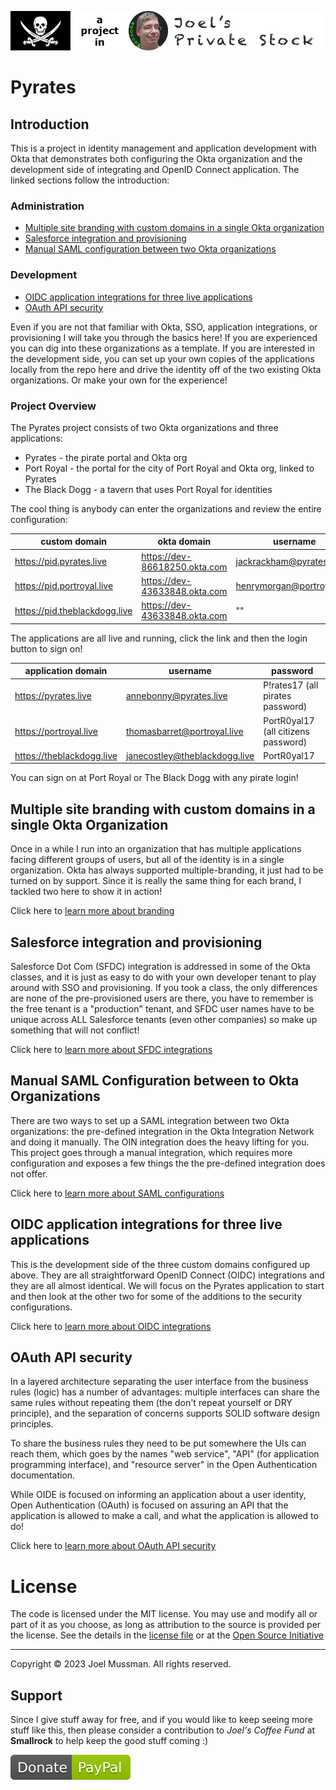 ![Pyrates](.common/joels-private-stock-pyrates.png?raw=true)

# Pyrates

## Introduction

This is a project in identity management and application development
with Okta that demonstrates both configuring the Okta organization and
the development side of integrating and OpenID Connect application.
The linked sections follow the introduction:

### Administration

* [Multiple site branding with custom domains in a single Okta organization](#multiple-site-branding-with-custom-domains-in-a-single-Okt-organization)
* [Salesforce integration and provisioning](#salesforce-integration-and-provisioning)
* [Manual SAML configuration between two Okta organizations](#manual-saml-configuration-between-two-okta-organizations)

### Development

* [OIDC application integrations for three live applications](#oidc-application-integrations-for-three-live-applications)
* [OAuth API security](#oauth-api-security)

Even if you are not that familiar with Okta, SSO, application integrations, or provisioning
I will take you through the basics here!
If you are experienced you can dig into these organizations as a template.
If you are interested in the development side, you can set up your own copies of the
applications locally from the repo here and drive the identity off of the two
existing Okta organizations.
Or make your own for the experience!


### Project Overview

The Pyrates project consists of two Okta organizations and three applications:

* Pyrates - the pirate portal and Okta org
* Port Royal - the portal for the city of Port Royal and Okta org, linked to Pyrates
* The Black Dogg - a tavern that uses Port Royal for identities

The cool thing is anybody can enter the organizations and review the entire configuration:

| custom domain | okta domain | username | password |
| ------------- | ----------- | -------- | -------- |
| https://pid.pyrates.live | https://dev-86618250.okta.com | jackrackham@pyrates.live | P!rates17 |
| https://pid.portroyal.live | https://dev-43633848.okta.com | henrymorgan@portroyal.live | PortR0yal17 |
| https://pid.theblackdogg.live | https://dev-43633848.okta.com | "" | "" |

The applications are all live and running, click the link and then the login button to sign on!

| application domain | username | password |
| ------------- | -------- | -------- |
| https://pyrates.live | annebonny@pyrates.live | P!rates17 (all pirates password)|
| https://portroyal.live | thomasbarret@portroyal.live | PortR0yal17 (all citizens password) |
| https://theblackdogg.live | janecostley@theblackdogg.live | PortR0yal17 |

You can sign on at Port Royal or The Black Dogg with any pirate login!

## Multiple site branding with custom domains in a single Okta Organization

Once in a while I run into an organization that has multiple applications facing different groups
of users, but all of the identity is in a single organization.
Okta has always supported multiple-branding, it just had to be turned on by support.
Since it is really the same thing for each brand, I tackled two here to show it in action!

Click here to [learn more about branding](./Branding.md)

## Salesforce integration and provisioning

Salesforce Dot Com (SFDC) integration is addressed in some of the Okta classes, and it
is just as easy to do with your own developer tenant to play around with SSO and provisioning.
If you took a class, the only differences are none of the pre-provisioned users are there,
you have to remember is the free tenant is a "production" tenant, and SFDC user names have
to be unique across ALL Salesforce tenants (even other companies) so make up something that
will not conflict!

Click here to [learn more about SFDC integrations](./SFDCIntegrations.md)

## Manual SAML Configuration between to Okta Organizations

There are two ways to set up a SAML integration between two Okta organizations: the pre-defined
integration in the Okta Integration Network and doing it manually.
The OIN integration does the heavy lifting for you.
This project goes through a manual integration, which requires more configuration and
exposes a few things the the pre-defined integration does not offer.

Click here to [learn more about SAML configurations](./SAMLConfigurations.md)

## OIDC application integrations for three live applications

This is the development side of the three custom domains configured up above.
They are all straightforward OpenID Connect (OIDC) integrations and they are all almost identical.
We will focus on the Pyrates application to start and then look at the other two for some of
the additions to the security configurations.

Click here to [learn more about OIDC integrations](./OIDCIntegrations.md)

## OAuth API security

In a layered architecture separating the user interface from the business rules (logic) has
a number of advantages: multiple interfaces can share the same rules without repeating them
(the don't repeat yourself or DRY principle), and the separation of concerns supports SOLID
software design principles.

To share the business rules they need to be put somewhere the UIs can reach them, which
goes by the names "web service", "API" (for application programming interface),
and "resource server" in the Open Authentication documentation.

While OIDE is focused on informing an application about a user identity,
Open Authentication (OAuth) is focused on assuring an API that the application is
allowed to make a call, and what the application is allowed to do!

Click here to [learn more about OAuth API security](./OAuthSecurity.md)

# License

The code is licensed under the MIT license. You may use and modify all or part of it as you choose, as long as attribution to the source is provided per the license. See the details in the [license file](./LICENSE.md) or at the [Open Source Initiative](https://opensource.org/licenses/MIT)

<hr>
Copyright © 2023 Joel Mussman. All rights reserved.

## Support

Since I give stuff away for free, and if you would like to keep seeing more stuff like this, then please consider
a contribution to *Joel's Coffee Fund* at **Smallrock** to help keep the good stuff coming :)<br />

[![Donate](.common/Donate-Paypal.svg)](https://www.paypal.com/cgi-bin/webscr?cmd=_s-xclick&hosted_button_id=XPUGVGZZ8RUAA)